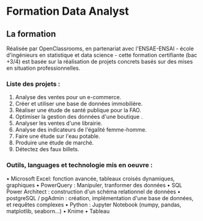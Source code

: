# Formation Data Analyst

## La formation

Réalisée par OpenClassrooms, en partenariat avec l'ENSAE-ENSAI - école d'ingénieurs en statistique et data science - cette formation certifiante (bac +3/4) est basée sur la réalisation de projets concrets basés sur des mises en situation professionnelles.

### Liste des projets :

 1. Analyse des ventes pour un e-commerce.
 2. Créer et utiliser une base de données immobilière.
 3. Réaliser une étude de santé publique pour la FAO.
 4. Optimiser la gestion des données d'une boutique .
 5. Analyser les ventes d'une librairie.
 6. Analyse des indicateurs de l'égalité femme-homme.
 7. Faire une étude sur l'eau potable.
 8. Produire une étude de marché.
 9. Détectez des faux billets.

### Outils, languages et technologie mis en oeuvre :

 • Microsoft Excel: fonction avancée, tableaux croisés dynamiques, graphiques
 • PowerQuery : Manipuler, tranformer des données
 • SQL Power Architect : construction d'un schéma relationnel de données
 • postgreSQL / pgAdmin : création, implémentation d'une base de données, et requêtes complexes
 • Python : Jupyter Notebook (numpy, pandas, matplotlib, seaborn...)
 • Knime
 • Tableau


